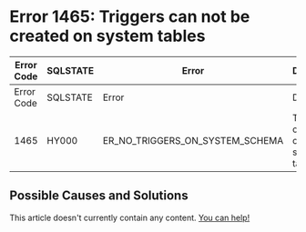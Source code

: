 
# Error 1465: Triggers can not be created on system tables


| Error Code | SQLSTATE | Error | Description |
| --- | --- | --- | --- |
| Error Code | SQLSTATE | Error | Description |
| 1465 | HY000 | ER_NO_TRIGGERS_ON_SYSTEM_SCHEMA | Triggers can not be created on system tables |




## Possible Causes and Solutions


This article doesn't currently contain any content. [You can help!](/en/writing-and-editing-knowledge-base-articles/)

